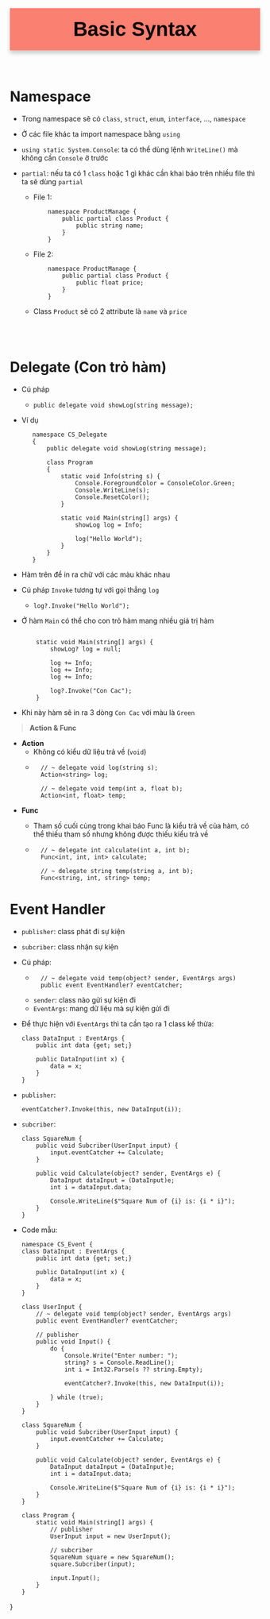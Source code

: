<div style="text-align: center; background-color: salmon; font-family: 'Trebuchet MS', Arial, sans-serif; color:  #0D0907; padding: 5px; font-size: 40px; padding:20px; font-weight: bold; border-radius: 0 0 0 0; box-shadow: 0px 6px 8px rgba(0, 0, 0, 0.2);margin-bottom: 20px;">
Basic Syntax
</div>

<br/>

# Namespace
- Trong namespace sẽ có `class`, `struct`, `enum`, `interface`, ..., `namespace`


- Ở các file khác ta import namespace bằng `using`

- `using static System.Console`: ta có thể dùng lệnh `WriteLine()` mà không cần `Console` ở trước

- `partial`: nếu ta có 1 `class` hoặc 1 gì khác cần khai báo trên nhiều file thì ta sẽ dùng `partial`
    + File 1:

        ```
            namespace ProductManage {
                public partial class Product {
                    public string name; 
                }
            }
    + File 2:
        ```
            namespace ProductManage {
                public partial class Product {
                    public float price; 
                }
            }
    + Class `Product` sẽ có 2 attribute là `name` và `price`

<br/>
<br/>

# Delegate (Con trỏ hàm)
- Cú pháp
    + `public delegate void showLog(string message);`

- Ví dụ
     ```
        namespace CS_Delegate 
        {
            public delegate void showLog(string message);

            class Program 
            {
                static void Info(string s) {
                    Console.ForegroundColor = ConsoleColor.Green;
                    Console.WriteLine(s);
                    Console.ResetColor();
                }

                static void Main(string[] args) {
                    showLog log = Info;

                    log("Hello World");
                }
            }
        }

- Hàm trên để in ra chữ với các màu khác nhau

- Cú pháp `Invoke` tương tự với gọi thẳng `log`
    + `log?.Invoke("Hello World");`

- Ở hàm `Main` có thể cho con trỏ hàm mang nhiều giá trị hàm
    ```

        static void Main(string[] args) {
            showLog? log = null;

            log += Info;
            log += Info;
            log += Info;

            log?.Invoke("Con Cac");
        }

- Khi này hàm sẽ in ra 3 dòng `Con Cac` với màu là `Green`

> **Action & Func**
- **Action**
    + Không có kiểu dữ liệu trả về (`void`)
    + ```
        // ~ delegate void log(string s);
        Action<string> log;  

        // ~ delegate void temp(int a, float b);
        Action<int, float> temp;
- **Func**
    + Tham số cuối cùng trong khai báo Func là kiểu trả về của hàm, có thể thiếu tham số nhưng không được thiếu kiểu trả về

    + ```
        // ~ delegate int calculate(int a, int b);
        Func<int, int, int> calculate;  

        // ~ delegate string temp(string a, int b);
        Func<string, int, string> temp;

# Event Handler
- `publisher`: class phát đi sự kiện

- `subcriber`: class nhận sự kiện

- Cú pháp:
    + ```
        // ~ delegate void temp(object? sender, EventArgs args)
        public event EventHandler? eventCatcher;
    + `sender`: class nào gửi sự kiện đi
    + `EventArgs`: mang dữ liệu mà sự kiện gửi đi

- Để thực hiện với `EventArgs` thì ta cần tạo ra 1 class kế thừa:
    ```
    class DataInput : EventArgs {
        public int data {get; set;}

        public DataInput(int x) {
            data = x;
        }
    }
- `publisher`:
    ```
    eventCatcher?.Invoke(this, new DataInput(i));
- `subcriber`:
    ```
    class SquareNum {
        public void Subcriber(UserInput input) {
            input.eventCatcher += Calculate;
        }

        public void Calculate(object? sender, EventArgs e) {
            DataInput dataInput = (DataInput)e;
            int i = dataInput.data;

            Console.WriteLine($"Square Num of {i} is: {i * i}");
        }
    }

- Code mẫu:
    ```
    namespace CS_Event {
    class DataInput : EventArgs {
        public int data {get; set;}

        public DataInput(int x) {
            data = x;
        }
    }

    class UserInput {
        // ~ delegate void temp(object? sender, EventArgs args)
        public event EventHandler? eventCatcher;

        // publisher
        public void Input() {
            do {
                Console.Write("Enter number: ");
                string? s = Console.ReadLine();
                int i = Int32.Parse(s ?? string.Empty);

                eventCatcher?.Invoke(this, new DataInput(i));

            } while (true);
        }
    }

    class SquareNum {
        public void Subcriber(UserInput input) {
            input.eventCatcher += Calculate;
        }

        public void Calculate(object? sender, EventArgs e) {
            DataInput dataInput = (DataInput)e;
            int i = dataInput.data;

            Console.WriteLine($"Square Num of {i} is: {i * i}");
        }
    }

    class Program {
        static void Main(string[] args) {
            // publisher
            UserInput input = new UserInput();

            // subcriber
            SquareNum square = new SquareNum();
            square.Subcriber(input);

            input.Input();
        }
    }
}